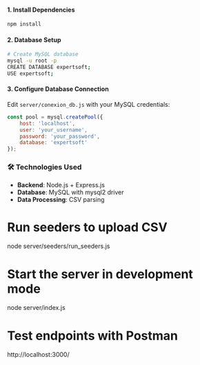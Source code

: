 #### 1. Install Dependencies
```bash
npm install
```

#### 2. Database Setup
```bash
# Create MySQL database
mysql -u root -p
CREATE DATABASE expertsoft;
USE expertsoft;
```

#### 3. Configure Database Connection
Edit `server/conexion_db.js` with your MySQL credentials:
```javascript
const pool = mysql.createPool({
    host: 'localhost',
    user: 'your_username',
    password: 'your_password',
    database: 'expertsoft'
});
```

### 🛠️ Technologies Used

- **Backend**: Node.js + Express.js
- **Database**: MySQL with mysql2 driver
- **Data Processing**: CSV parsing


# Run seeders to upload CSV
node server/seeders/run_seeders.js

# Start the server in development mode
node server/index.js

# Test endpoints with Postman
http://localhost:3000/<endpoint>

